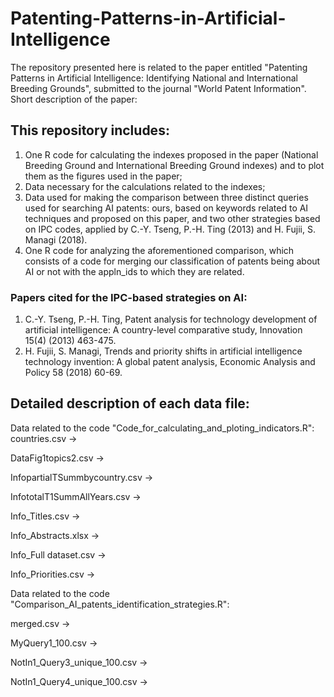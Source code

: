 # Patenting-Patterns-in-Artificial-Intelligence

The repository presented here is related to the paper entitled "Patenting Patterns in Artificial Intelligence: 
Identifying National and International Breeding Grounds", submitted to the journal "World Patent Information". Short description of the paper:

## This repository includes:
1. One R code for calculating the indexes proposed in the paper (National Breeding Ground and International Breeding Ground indexes) and to plot them as the figures used in the paper;
2. Data necessary for the calculations related to the indexes;
3. Data used for making the comparison between three distinct queries used for searching AI patents: ours, based on keywords related to AI techniques and proposed on this paper,  and two other strategies based on IPC codes, applied by C.-Y. Tseng, P.-H. Ting (2013) and H. Fujii, S. Managi (2018).
4. One R code for analyzing the aforementioned comparison, which consists of a code for merging our classification of patents being about AI or not with the appln_ids to which they are related.

### Papers cited for the IPC-based strategies on AI: 
1. C.-Y. Tseng, P.-H. Ting, Patent analysis for technology development of artificial intelligence: A country-level comparative study, Innovation 15(4) (2013) 463-475.
2. H. Fujii, S. Managi, Trends and priority shifts in artificial intelligence technology invention: A global patent analysis, Economic Analysis and Policy 58 (2018) 60-69.

## Detailed description of each data file:

Data related to the code "Code_for_calculating_and_ploting_indicators.R":
countries.csv →

DataFig1topics2.csv →

InfopartialTSummbycountry.csv →

InfototalT1SummAllYears.csv →

Info_Titles.csv →

Info_Abstracts.xlsx →

Info_Full dataset.csv →

Info_Priorities.csv →

Data related to the code "Comparison_AI_patents_identification_strategies.R":

merged.csv → 

MyQuery1_100.csv → 

NotIn1_Query3_unique_100.csv →

NotIn1_Query4_unique_100.csv → 

